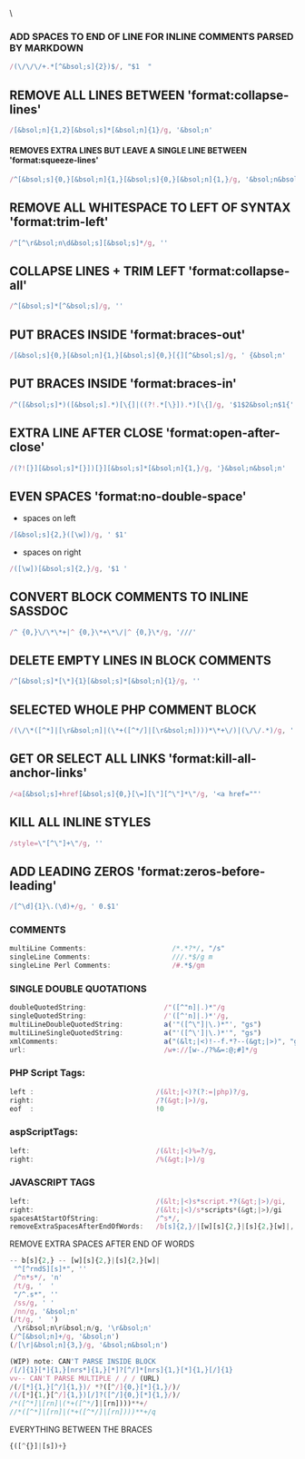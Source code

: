 &bsol;


### ADD SPACES TO  END OF LINE FOR INLINE COMMENTS PARSED BY MARKDOWN  

```javascript
/(\/\/\/+.*[^&bsol;s]{2})$/, "$1  "	
```

## REMOVE ALL LINES BETWEEN 'format:collapse-lines'  

```javascript
/[&bsol;n]{1,2}[&bsol;s]*[&bsol;n]{1}/g, '&bsol;n'
```

#### REMOVES EXTRA LINES BUT LEAVE A SINGLE LINE BETWEEN 'format:squeeze-lines'  

```javascript
/^[&bsol;s]{0,}[&bsol;n]{1,}[&bsol;s]{0,}[&bsol;n]{1,}/g, '&bsol;n&bsol;n'
```

## REMOVE ALL WHITESPACE TO LEFT OF SYNTAX 'format:trim-left'  

```javascript
/^[^\r&bsol;n\d&bsol;s][&bsol;s]*/g, ''
```

## COLLAPSE LINES + TRIM LEFT 'format:collapse-all'  

```javascript
/^[&bsol;s]*[^&bsol;s]/g, ''
```

## PUT BRACES INSIDE 'format:braces-out'  

```javascript
/[&bsol;s]{0,}[&bsol;n]{1,}[&bsol;s]{0,}[{][^&bsol;s]/g, ' {&bsol;n'
```

## PUT BRACES INSIDE 'format:braces-in'  

```javascript
/^([&bsol;s]*)([&bsol;s].*)[\{]|((?!.*[\}]).*)[\{]/g, '$1$2&bsol;n$1{'
```

## EXTRA LINE AFTER CLOSE 'format:open-after-close'  

```javascript
/(?![}][&bsol;s]*[}])[}][&bsol;s]*[&bsol;n]{1,}/g, '}&bsol;n&bsol;n'
```

## EVEN SPACES 'format:no-double-space'  

- spaces on left 

```javascript
/[&bsol;s]{2,}([\w])/g, ' $1'
```

- spaces on right 

```javascript
/([\w])[&bsol;s]{2,}/g, '$1 '
```

## CONVERT BLOCK COMMENTS TO INLINE SASSDOC

```javascript
/^ {0,}\/\*\*+|^ {0,}\*+\*\/|^ {0,}\*/g, '///'
```

## DELETE EMPTY LINES IN BLOCK COMMENTS 

```javascript
/^[&bsol;s]*[\*]{1}[&bsol;s]*[&bsol;n]{1}/g, ''
```

## SELECTED WHOLE PHP COMMENT BLOCK 

```javascript
/(\/\*([^*]|[\r&bsol;n]|(\*+([^*/]|[\r&bsol;n])))*\*+\/)|(\/\/.*)/g, ''
```

## GET OR SELECT ALL LINKS 'format:kill-all-anchor-links'  

```javascript
/<a[&bsol;s]+href[&bsol;s]{0,}[\=][\"][^\"]*\"/g, '<a href=""'
```

## KILL ALL INLINE STYLES 

```javascript
/style=\"[^\"]+\"/g, ''
```

## ADD LEADING ZEROS 'format:zeros-before-leading'  

```javascript
/[^\d]{1}\.(\d)+/g, ' 0.$1'
```


### COMMENTS 

```javascript
multiLine Comments:                     /*.*?*/, "/s"
singleLine Comments:                    ///.*$/g m
singleLine Perl Comments:               /#.*$/gm
```

### SINGLE DOUBLE QUOTATIONS

```javascript
doubleQuotedString:                   /"([^"n]|.)*"/g
singleQuotedString:                   /'([^'n]|.)*'/g,
multiLineDoubleQuotedString:          a('"([^\"]|\.)*"', "gs")
multiLineSingleQuotedString:          a("'([^\']|\.)*'", "gs")
xmlComments:                          a("(&lt;|<)!--f.*?--(&gt;|>)", "gs")
url:                                  /w+://[w-./?%&=:@;#]*/g
```

### PHP Script Tags: 

```javascript
left :                              /(&lt;|<)?(?:=|php)?/g,
right:                              /?(&gt;|>)/g,
eof  :                              !0
```

### aspScriptTags:  

```javascript
left:                               /(&lt;|<)%=?/g,
right:                              /%(&gt;|>)/g
```

### JAVASCRIPT TAGS

```javascript
left:                               /(&lt;|<)s*script.*?(&gt;|>)/gi,
right:                              /(&lt;|<)/s*scripts*(&gt;|>)/gi
spacesAtStartOfString:              /^s*/,
removeExtraSpacesAfterEndOfWords:   /b[s]{2,}/|[w][s]{2,}|[s]{2,}[w]|,
```

REMOVE EXTRA SPACES AFTER END OF WORDS

```javascript
-- b[s]{2,} -- [w][s]{2,}|[s]{2,}[w]|
 "^[^rndS][s]*", ''
 /^n*s*/, 'n'
 /t/g, '  '
 "/^.s*", ''
 /ss/g, ' '
 /nn/g, '&bsol;n'
(/t/g, '  ')
 /\r&bsol;n\r&bsol;n/g, '\r&bsol;n'
(/^[&bsol;n]+/g, '&bsol;n')
(/[\r|&bsol;n]{3,}/g, '&bsol;n&bsol;n')

(WIP) note: CAN'T PARSE INSIDE BLOCK 
/[/]{1}[*]{1,}[nrs*]{1,}[*]?[^/]*[nrs]{1,}[*]{1,}[/]{1}
vv-- CAN'T PARSE MULTIPLE / / / (URL)
/(/[*]{1,}[^/]{1,})/ *?([^/]{0,}[*]{1,}/)/
/(/[*]{1,}[^/]{1,})[/]?([^/]{0,}[*]{1,}/)/
/*([^*]|[rn]|(*+([^*/]|[rn])))**+/
//*([^*]|[rn]|(*+([^*/]|[rn])))**+/q
```

 EVERYTHING BETWEEN THE BRACES
```javascript
{([^{}]|[s])+}
```

